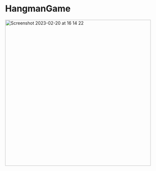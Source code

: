 # HangmanGame
<img width="470" alt="Screenshot 2023-02-20 at 16 14 22" src="https://user-images.githubusercontent.com/57507219/220184282-d3bf1f6b-bd64-45ba-800d-7d22527df4eb.png">
